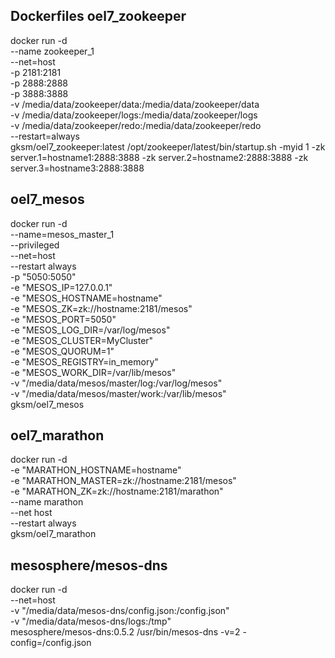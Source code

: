 Dockerfiles
oel7_zookeeper
-------------------------------------------------------------------------------------------------------------------------------
docker run -d \
--name zookeeper_1 \
--net=host \
-p 2181:2181 \
-p 2888:2888 \
-p 3888:3888 \
-v /media/data/zookeeper/data:/media/data/zookeeper/data \
-v /media/data/zookeeper/logs:/media/data/zookeeper/logs \
-v /media/data/zookeeper/redo:/media/data/zookeeper/redo \
--restart=always \
gksm/oel7_zookeeper:latest /opt/zookeeper/latest/bin/startup.sh -myid 1 -zk server.1=hostname1:2888:3888 -zk server.2=hostname2:2888:3888 -zk server.3=hostname3:2888:3888



oel7_mesos
-------------------------------------------------------------------------------------------------------------------------------
docker run -d \
--name=mesos_master_1 \
--privileged \
--net=host \
--restart always \
-p "5050:5050" \
-e "MESOS_IP=127.0.0.1" \
-e "MESOS_HOSTNAME=hostname" \
-e "MESOS_ZK=zk://hostname:2181/mesos" \
-e "MESOS_PORT=5050" \
-e "MESOS_LOG_DIR=/var/log/mesos" \
-e "MESOS_CLUSTER=MyCluster" \
-e "MESOS_QUORUM=1" \
-e "MESOS_REGISTRY=in_memory" \
-e "MESOS_WORK_DIR=/var/lib/mesos" \
-v "/media/data/mesos/master/log:/var/log/mesos" \
-v "/media/data/mesos/master/work:/var/lib/mesos" \
gksm/oel7_mesos


oel7_marathon
-------------------------------------------------------------------------------------------------------------------------------
docker run -d \
-e "MARATHON_HOSTNAME=hostname" \
-e "MARATHON_MASTER=zk://hostname:2181/mesos" \
-e "MARATHON_ZK=zk://hostname:2181/marathon" \
--name marathon \
--net host \
--restart always \
gksm/oel7_marathon

mesosphere/mesos-dns
-------------------------------------------------------------------------------------------------------------------------------
docker run -d \
--net=host \
-v "/media/data/mesos-dns/config.json:/config.json" \
-v "/media/data/mesos-dns/logs:/tmp" \
mesosphere/mesos-dns:0.5.2 /usr/bin/mesos-dns -v=2 -config=/config.json
